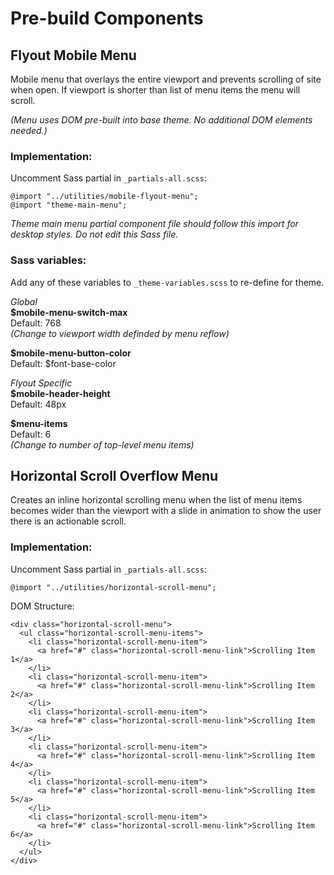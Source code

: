 # Pre-build Components

## Flyout Mobile Menu

Mobile menu that overlays the entire viewport and prevents scrolling of site when open. If viewport is shorter than list of menu items the menu will scroll.  
  
*(Menu uses DOM pre-built into base theme. No additional DOM elements needed.)*

### Implementation:

Uncomment Sass partial in `_partials-all.scss`:
```
@import "../utilities/mobile-flyout-menu";
@import "theme-main-menu";
```
*Theme main menu partial component file should follow this import for desktop styles. Do not edit this Sass file.*

### Sass variables:
Add any of these variables to `_theme-variables.scss` to re-define for theme.

*Global*  
**$mobile-menu-switch-max**   
Default: 768  
*(Change to viewport width definded by menu reflow)*

**$mobile-menu-button-color**  
Default: $font-base-color


*Flyout Specific*  
**$mobile-header-height**   
Default: 48px  

**$menu-items**  
Default: 6  
*(Change to number of top-level menu items)*

## Horizontal Scroll Overflow Menu

Creates an inline horizontal scrolling menu when the list of menu items becomes wider than the viewport with a slide in animation to show the user there is an actionable scroll.

### Implementation:

Uncomment Sass partial in `_partials-all.scss`:
```
@import "../utilities/horizontal-scroll-menu";
```

DOM Structure:
```
<div class="horizontal-scroll-menu">
  <ul class="horizontal-scroll-menu-items">
    <li class="horizontal-scroll-menu-item">
      <a href="#" class="horizontal-scroll-menu-link">Scrolling Item 1</a>
    </li>
    <li class="horizontal-scroll-menu-item">
      <a href="#" class="horizontal-scroll-menu-link">Scrolling Item 2</a>
    </li>
    <li class="horizontal-scroll-menu-item">
      <a href="#" class="horizontal-scroll-menu-link">Scrolling Item 3</a>
    </li>
    <li class="horizontal-scroll-menu-item">
      <a href="#" class="horizontal-scroll-menu-link">Scrolling Item 4</a>
    </li>
    <li class="horizontal-scroll-menu-item">
      <a href="#" class="horizontal-scroll-menu-link">Scrolling Item 5</a>
    </li>
    <li class="horizontal-scroll-menu-item">
      <a href="#" class="horizontal-scroll-menu-link">Scrolling Item 6</a>
    </li>
  </ul>
</div>
```
